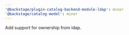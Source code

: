 ```yaml
---
'@backstage/plugin-catalog-backend-module-ldap': minor
'@backstage/catalog-model': minor
---
```


Add support for ownership from ldap.
